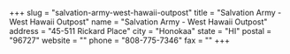 +++
slug = "salvation-army-west-hawaii-outpost"
title = "Salvation Army - West Hawaii Outpost"
name = "Salvation Army - West Hawaii Outpost"
address = "45-511 Rickard Place"
city = "Honokaa"
state = "HI"
postal = "96727"
website = ""
phone = "808-775-7346"
fax = ""
+++
